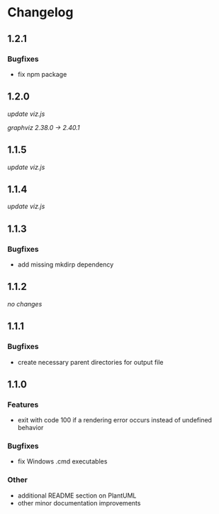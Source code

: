 # Changelog

## 1.2.1

### Bugfixes

* fix npm package


## 1.2.0
_update viz.js_

_graphviz 2.38.0 -> 2.40.1_

## 1.1.5
_update viz.js_


## 1.1.4
_update viz.js_


## 1.1.3

### Bugfixes

* add missing mkdirp dependency


## 1.1.2

_no changes_


## 1.1.1

### Bugfixes

* create necessary parent directories for output file


## 1.1.0

### Features

* exit with code 100 if a rendering error occurs instead of undefined behavior

### Bugfixes

* fix Windows .cmd executables

### Other

* additional README section on PlantUML
* other minor documentation improvements
